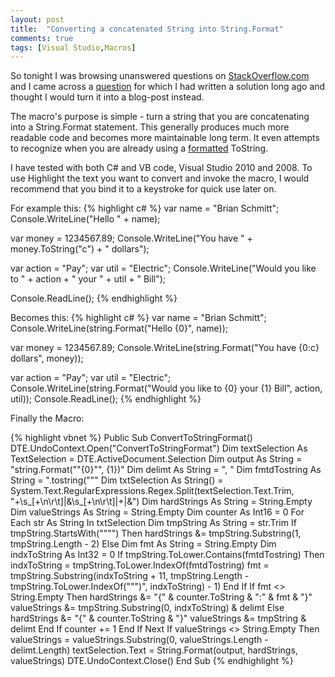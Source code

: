 ```yaml
---
layout: post
title:  "Converting a concatenated String into String.Format"
comments: true
tags: [Visual Studio,Macros]
---
```



So tonight I was browsing unanswered questions on [StackOverflow.com](http://StackOverflow.com) and I came across a [question](http://stackoverflow.com/questions/3352779/vs-macro-add-in-to-convert-string-concatenations-to-string-format-style) for which I had written a solution long ago and thought I would turn it into a blog-post instead.

The macro's purpose is simple - turn a string that you are concatenating into a String.Format statement. This generally produces much more readable code and becomes more maintainable long term. It even attempts to recognize when you are already using a [formatted](http://msdn.microsoft.com/en-us/library/dwhawy9k.aspx) ToString.

I have tested with both C# and VB code, Visual Studio 2010 and 2008. To use Highlight the text you want to convert and invoke the macro, I would recommend that you bind it to a keystroke for quick use later on.

For example this:
{% highlight c# %}
var name = "Brian Schmitt";
Console.WriteLine("Hello " + name);

var money = 1234567.89;
Console.WriteLine("You have " + money.ToString("c") + " dollars");

var action = "Pay";
var util = "Electric";
Console.WriteLine("Would you like to " + action + " your " + util + " Bill");

Console.ReadLine();
{% endhighlight %}

Becomes this:
{% highlight c# %}
var name = "Brian Schmitt";
Console.WriteLine(string.Format("Hello {0}", name));

var money = 1234567.89;
Console.WriteLine(string.Format("You have {0:c} dollars", money));

var action = "Pay";
var util = "Electric";
Console.WriteLine(string.Format("Would you like to {0} your {1} Bill", action, util));
Console.ReadLine();
{% endhighlight %}

 Finally the Macro:

{% highlight vbnet %}
Public Sub ConvertToStringFormat()
    DTE.UndoContext.Open("ConvertToStringFormat")
    Dim textSelection As TextSelection = DTE.ActiveDocument.Selection
    Dim output As String = "string.Format(""{0}"", {1})"
    Dim delimt As String = ", "
    Dim fmtdTostring As String = ".tostring("""
    Dim txtSelection As String() = System.Text.RegularExpressions.Regex.Split(textSelection.Text.Trim, "\+\s_[+\n\r\t]|&amp;\s_[+\n\r\t]|\+|&amp;")
    Dim hardStrings As String = String.Empty
    Dim valueStrings As String = String.Empty
    Dim counter As Int16 = 0
    For Each str As String In txtSelection
        Dim tmpString As String = str.Trim
        If tmpString.StartsWith("""") Then
            hardStrings &amp;= tmpString.Substring(1, tmpString.Length - 2)
        Else
            Dim fmt As String = String.Empty
            Dim indxToString As Int32 = 0
            If tmpString.ToLower.Contains(fmtdTostring) Then
                indxToString = tmpString.ToLower.IndexOf(fmtdTostring)
                fmt = tmpString.Substring(indxToString + 11, tmpString.Length - tmpString.ToLower.IndexOf(""")", indxToString) - 1)
            End If
            If fmt <> String.Empty Then
                hardStrings &amp;= "{" &amp; counter.ToString &amp; ":" &amp; fmt &amp; "}"
                valueStrings &amp;= tmpString.Substring(0, indxToString) &amp; delimt
            Else
                hardStrings &amp;= "{" &amp; counter.ToString &amp; "}"
                valueStrings &amp;= tmpString &amp; delimt
            End If
            counter += 1
        End If
    Next
    If valueStrings <> String.Empty Then valueStrings = valueStrings.Substring(0, valueStrings.Length - delimt.Length)
    textSelection.Text = String.Format(output, hardStrings, valueStrings)
    DTE.UndoContext.Close()
End Sub
{% endhighlight %}
